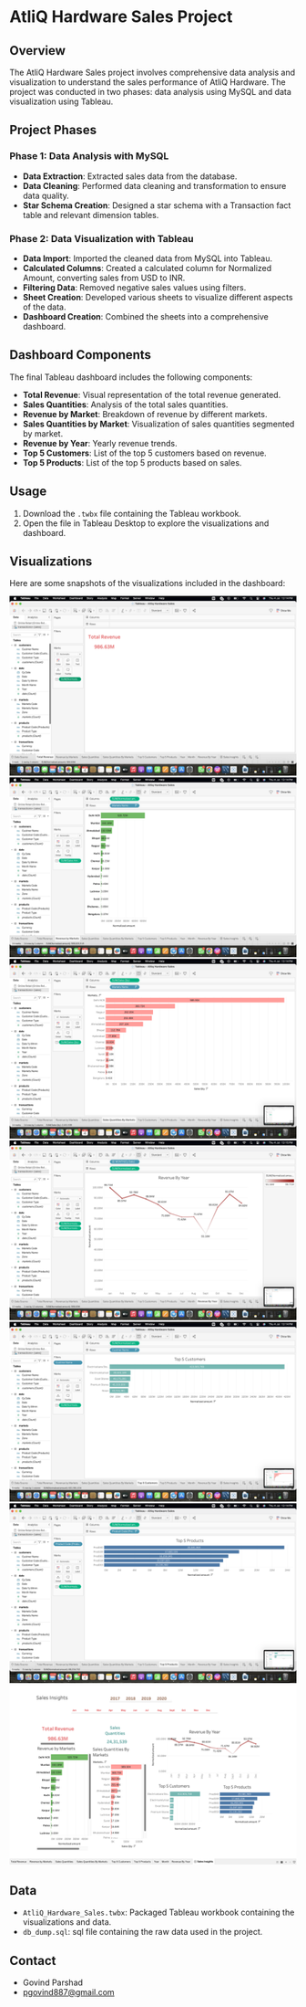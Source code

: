 # AtliQ Hardware Sales Project

## Overview
The AtliQ Hardware Sales project involves comprehensive data analysis and visualization to understand the sales performance of AtliQ Hardware. The project was conducted in two phases: data analysis using MySQL and data visualization using Tableau.

## Project Phases

### Phase 1: Data Analysis with MySQL
- **Data Extraction**: Extracted sales data from the database.
- **Data Cleaning**: Performed data cleaning and transformation to ensure data quality.
- **Star Schema Creation**: Designed a star schema with a Transaction fact table and relevant dimension tables.

### Phase 2: Data Visualization with Tableau
- **Data Import**: Imported the cleaned data from MySQL into Tableau.
- **Calculated Columns**: Created a calculated column for Normalized Amount, converting sales from USD to INR.
- **Filtering Data**: Removed negative sales values using filters.
- **Sheet Creation**: Developed various sheets to visualize different aspects of the data.
- **Dashboard Creation**: Combined the sheets into a comprehensive dashboard.

## Dashboard Components
The final Tableau dashboard includes the following components:
- **Total Revenue**: Visual representation of the total revenue generated.
- **Sales Quantities**: Analysis of the total sales quantities.
- **Revenue by Market**: Breakdown of revenue by different markets.
- **Sales Quantities by Market**: Visualization of sales quantities segmented by market.
- **Revenue by Year**: Yearly revenue trends.
- **Top 5 Customers**: List of the top 5 customers based on revenue.
- **Top 5 Products**: List of the top 5 products based on sales.

## Usage
1. Download the `.twbx` file containing the Tableau workbook.
2. Open the file in Tableau Desktop to explore the visualizations and dashboard.

## Visualizations
Here are some snapshots of the visualizations included in the dashboard:

![Total Revenue](https://github.com/Govindpsd/Altiq-Hardware/blob/main/TotalRevenue.png)
![Revenue by Market](https://github.com/Govindpsd/Altiq-Hardware/blob/main/RevenueByMarket.png)
![Sales Quantities by Market](https://github.com/Govindpsd/Altiq-Hardware/blob/main/SalesQuantitiesByMarket.png)
![Revenue by Year](https://github.com/Govindpsd/Altiq-Hardware/blob/main/RevenueByYear.png)
![Top 5 Customers](https://github.com/Govindpsd/Altiq-Hardware/blob/main/Top5Customers.png)
![Top 5 Products](https://github.com/Govindpsd/Altiq-Hardware/blob/main/Top5Products.png)
![Final Dashboard](https://github.com/Govindpsd/Altiq-Hardware/blob/main/FinalDashboard.png)


## Data
- `AtliQ_Hardware_Sales.twbx`: Packaged Tableau workbook containing the visualizations and data.
- `db_dump.sql`: sql file containing the raw data used  in the project.


## Contact
- Govind Parshad
- pgovind887@gmail.com
